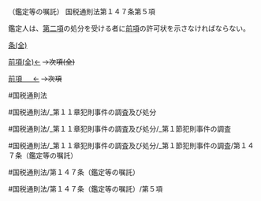（鑑定等の嘱託）
国税通則法第１４７条第５項

鑑定人は、[第二項](国税通則法＿＿＿＿＿第１４７条第２項)の処分を受ける者に[前項](国税通則法＿＿＿＿＿第１４７条第４項)の許可状を示さなければならない。

[条(全)](国税通則法＿＿＿＿＿第１４７条_.md)

[前項(全)←](国税通則法＿＿＿＿＿第１４７条第４項_.md)  ~~→次項(全)~~

[前項 　 ←](国税通則法＿＿＿＿＿第１４７条第４項.md)  ~~→次項~~



#国税通則法

#国税通則法/_第１１章犯則事件の調査及び処分

#国税通則法/_第１１章犯則事件の調査及び処分/_第１節犯則事件の調査

#国税通則法/_第１１章犯則事件の調査及び処分/_第１節犯則事件の調査/第１４７条（鑑定等の嘱託）

#国税通則法/第１４７条（鑑定等の嘱託）

#国税通則法/第１４７条（鑑定等の嘱託）/第５項

